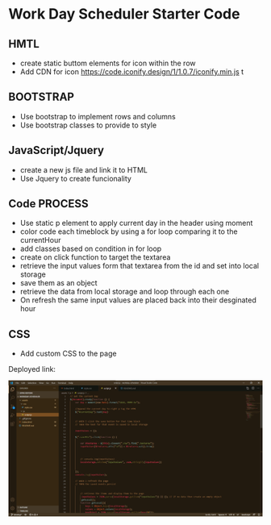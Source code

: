# Work Day Scheduler Starter Code
## HMTL
* create static buttom elements for icon within the row
* Add CDN for icon https://code.iconify.design/1/1.0.7/iconify.min.js t
## BOOTSTRAP
* Use bootstrap to implement rows and columns
* Use bootstrap classes to provide to style
## JavaScript/Jquery
* create a new js file and link it to HTML
* Use Jquery to create funcionality
## Code PROCESS
* Use static p element to apply current day in the header using moment
* color code each timeblock by using a for loop comparing it to the currentHour
* add classes based on condition in for loop
* create on click function to target the textarea 
* retrieve the input values form that textarea from the id and set into local storage 
* save them as an object
* retrieve the data from local storage and loop through each one 
* On refresh the same input values are placed back into their desginated hour
## CSS
* Add custom CSS to the page 

Deployed link: 

 ![Image](assets\scriptScreenshot.png)



